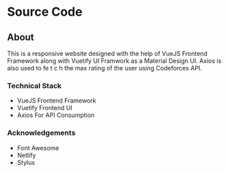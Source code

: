 # Source Code

## About
This is a responsive website designed with the help of VueJS Frontend Framework along with Vuetify UI Framwork as a Material Design UI. Axios is also used to     fe  t  c  h  the max rating of the user using Codeforces API.

### Technical Stack
- VueJS Frontend Framework
- Vuetify Frontend UI 
- Axios For API Consumption

### Acknowledgements
- Font Awesome
- Netlify
- Stylus

